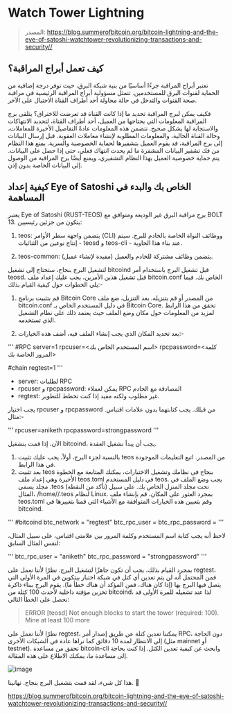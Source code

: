 # Watch Tower Lightning

> المصدر: https://blog.summerofbitcoin.org/bitcoin-lightning-and-the-eye-of-satoshi-watchtower-revolutionizing-transactions-and-security//

## كيف تعمل أبراج المراقبة؟

تعتبر أبراج المراقبة جزءًا أساسيًا من بنية شبكة البرق، حيث توفر درجة إضافية من الحماية لقنوات البرق للمستخدمين. تتمثل مسؤولية أبراج المراقبة الرئيسية في مراقبة صحة القنوات والتدخل في حالة محاولة أحد أطراف القناة الاحتيال على الآخر.

فكيف يمكن لبرج المراقبة تحديد ما إذا كانت القناة قد تعرضت للاختراق؟ يتلقى برج المراقبة المعلومات التي يحتاجها من العميل، أحد أطراف القناة، لتحديد الانتهاكات والاستجابة لها بشكل صحيح. تتضمن هذه المعلومات عادةً التفاصيل الأخيرة للمعاملات، وحالة القناة الحالية، والمعلومات المطلوبة لإنشاء معاملات العقوبة. قبل إرسال البيانات إلى برج المراقبة، قد يقوم العميل بتشفيرها لحماية الخصوصية والسرية. يمنع هذا النظام من فك تشفير البيانات المشفرة ما لم يحدث انتهاك فعلي، حتى إذا حصل على البيانات. يتم حماية خصوصية العميل بهذا النظام التشفيري، ويمنع أيضًا برج المراقبة من الوصول إلى البيانات الخاصة بدون إذن.

## كيفية إعداد Eye of Satoshi الخاص بك والبدء في المساهمة

يعتبر Eye of Satoshi (RUST-TEOS) برج مراقبة البرق غير الوديعة ومتوافق مع BOLT 13. يتكون من جزئين رئيسيين:

1. teos: يتضمن واجهة سطر الأوامر (CLI) ووظائف النواة الخاصة بالخادم للبرج. سيتم إنتاج نوعين من الثنائيات - teosd و teos-cli - عند بناء هذا الحاوية.

2. teos-common: يتضمن وظائف مشتركة للخادم والعميل (مفيدة لإنشاء عميل).

لتشغيل البرج بنجاح، ستحتاج إلى تشغيل bitcoind قبل تشغيل البرج باستخدام أمر teosd. قبل تشغيل هذين الأمرين، يجب عليك إعداد ملف bitcoin.conf الخاص بك. فيما يلي الخطوات حول كيفية القيام بذلك:-

1. قم بتثبيت برنامج Bitcoin Core من المصدر أو قم بتنزيله. بعد التنزيل، ضع ملف bitcoin.conf في دليل المستخدم الخاص بـ Bitcoin Core. تحقق من هذا الرابط لمزيد من المعلومات حول مكان وضع الملف حيث يعتمد ذلك على نظام التشغيل الذي تستخدمه.

2. بعد تحديد المكان الذي يجب إنشاء الملف فيه، أضف هذه الخيارات:-

'''
#RPC
server=1
rpcuser=<اسم المستخدم الخاص بك>
rpcpassword=<كلمة المرور الخاصة بك>

#chain
regtest=1
'''

* server: لطلبات RPC
* rpcuser و rpcpassword: يمكن لعملاء RPC المصادقة مع الخادم
* regtest: غير مطلوب ولكنه مفيد إذا كنت تخطط للتطوير.

يجب اختيار rpcuser و rpcpassword من قبلك. يجب كتابتهما بدون علامات اقتباس. مثال:-

'''
rpcuser=aniketh
rpcpassword=strongpassword
'''

الآن، إذا قمت بتشغيل bitcoind، يجب أن يبدأ تشغيل العقدة.

1. بالنسبة لجزء البرج، أولاً، يجب عليك تثبيت teos من المصدر. اتبع التعليمات الموجودة في هذا الرابط.
2. بعد تثبيت teos بنجاح في نظامك وتشغيل الاختبارات، يمكنك المتابعة مع الخطوة الأخيرة وهي إعداد ملف teos.toml في دليل المستخدم teos. يجب وضع الملف في مجلد يسمى .teos (تأكد من النقطة) تحت مجلد المنزل الخاص بك. على سبيل المثال، /home/<your-username>/.teos لنظام Linux. بمجرد العثور على المكان، قم بإنشاء ملف teos.toml وقم بتعيين هذه الخيارات المتوافقة مع الأشياء التي قمنا بتغييرها في bitcoind.

'''
#bitcoind
btc_network = "regtest"
btc_rpc_user = <your-user>
btc_rpc_password = <your-password>
'''

لاحظ أنه يجب كتابة اسم المستخدم وكلمة المرور بين علامتي اقتباس، على سبيل المثال، لنفس المثال السابق:

'''
btc_rpc_user = "aniketh"
btc_rpc_password = "strongpassword"
'''

بمجرد القيام بذلك، يجب أن تكون جاهزًا لتشغيل البرج. نظرًا لأننا نعمل على regtest، فمن المحتمل أنه لن يتم تعدين أي كتل في شبكة اختبار بيتكوين في المرة الأولى التي يتصل فيها البرج بها (إذا كان هناك، فمن المؤكد أن هناك خطأ ما). يقوم البرج ببناء ذاكرة تخزين مؤقتة داخلية لأحدث 100 كتلة من bitcoind، لذا عند تشغيله للمرة الأولى قد نحصل على الخطأ التالي:

> ERROR [teosd] Not enough blocks to start the tower (required: 100). Mine at least 100 more

نظرًا لأننا نعمل على regtest، يمكننا تعدين كتلة عن طريق إصدار أمر RPC، دون الحاجة إلى الانتظار لمدة 10 دقائق كما نراها عادة في الشبكات الأخرى (مثل mainnet أو testnet). تحقق من مساعدة bitcoin-cli وابحث عن كيفية تعدين الكتل. إذا كنت بحاجة إلى مساعدة ما، يمكنك الاطلاع على هذه المقالة.

![image](assets\2.png)

هذا كل شيء، لقد قمت بتشغيل البرج بنجاح. تهانينا. 🎉

https://blog.summerofbitcoin.org/bitcoin-lightning-and-the-eye-of-satoshi-watchtower-revolutionizing-transactions-and-security//